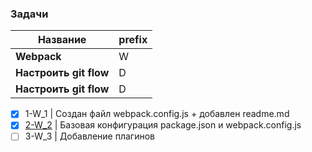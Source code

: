### Задачи

| Название  | prefix   |
|---|---|
|**Webpack**   | W  |
|**Настроить git flow**   |D   |
|**Настроить git flow**   |D   |
 
 - [x] 1-W_1 | Создан файл webpack.config.js + добавлен readme.md
 - [x] [2-W_2](Tasks.md#2-W_2) | Базовая конфигурация package.json и webpack.config.js
 - [ ] 3-W_3 | Добавление плагинов
